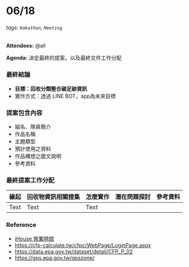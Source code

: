 # 06/18
###### tags: `Hakathon`, `Meeting`

**Attendees:**
@all

**Agenda:**
決定最終的提案，以及最終文件工作分配

### 最終結論

- **目標：回收分類整合碳足跡資訊**
- 實作方式：透過 LINE BOT，app為未來目標


### 提案包含內容
- 組名、隊員簡介
- 作品名稱
- 主題類型
- 預計使用之資料
- 作品構想之圖文說明
- 參考資料

### 最終提案工作分配



| 緣起 | 回收物資訊相關搜集 | 怎麼實作 | 潛在問題探討 | 參考資料 |
| ---- | ------------------ | -------- | ------------ | --- |
| Text | Text               | Text     |              |     |





### Reference
- [iHouse 營業時間](https://www.facebook.com/ncu.tw/posts/611611121003483/?paipv=0&eav=AfZOaXf3HsbH_V6ttK4ypUxvbKvq47uDSLscdyUKNwQwmFe6EE58GLKjAX6eJSfS4Sc&_rdr)
- https://cfp-calculate.tw/cfpc/WebPage/LoginPage.aspx
- https://data.epa.gov.tw/dataset/detail/CFP_P_02
- https://gps.epa.gov.tw/gpszone/